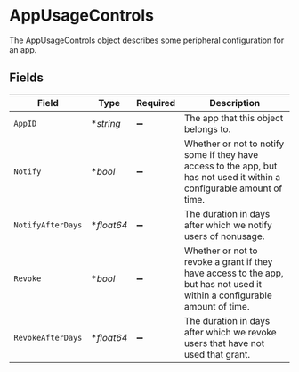 # AppUsageControls

 The AppUsageControls object describes some peripheral configuration for an app.



## Fields

| Field                                                                                                                        | Type                                                                                                                         | Required                                                                                                                     | Description                                                                                                                  |
| ---------------------------------------------------------------------------------------------------------------------------- | ---------------------------------------------------------------------------------------------------------------------------- | ---------------------------------------------------------------------------------------------------------------------------- | ---------------------------------------------------------------------------------------------------------------------------- |
| `AppID`                                                                                                                      | **string*                                                                                                                    | :heavy_minus_sign:                                                                                                           |  The app that this object belongs to.<br/>                                                                                   |
| `Notify`                                                                                                                     | **bool*                                                                                                                      | :heavy_minus_sign:                                                                                                           |  Whether or not to notify some if they have access to the app, but has not used it within a configurable amount of time.<br/> |
| `NotifyAfterDays`                                                                                                            | **float64*                                                                                                                   | :heavy_minus_sign:                                                                                                           |  The duration in days after which we notify users of nonusage.<br/>                                                          |
| `Revoke`                                                                                                                     | **bool*                                                                                                                      | :heavy_minus_sign:                                                                                                           |  Whether or not to revoke a grant if they have access to the app, but has not used it within a configurable amount of time.<br/> |
| `RevokeAfterDays`                                                                                                            | **float64*                                                                                                                   | :heavy_minus_sign:                                                                                                           |  The duration in days after which we revoke users that have not used that grant.<br/>                                        |